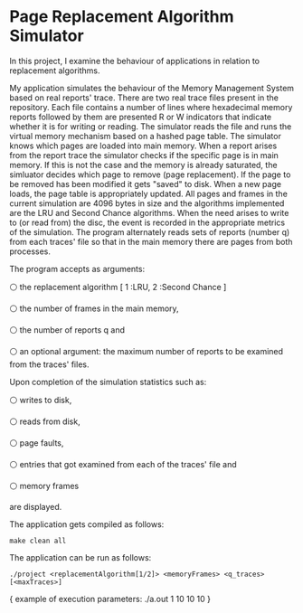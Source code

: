 # Page Replacement Algorithm Simulator

In this project, I  examine the behaviour of applications in relation to
replacement algorithms. 

My application simulates the behaviour of the Memory Management System based on real reports' trace. There are two real trace 
files present in the repository. Each file contains a number of lines
where hexadecimal memory reports followed by them are presented
R or W indicators that indicate whether it is for writing or reading. The
simulator reads the file and runs the virtual memory mechanism
based on a hashed page table. The simulator knows which pages are 
loaded into main memory. When a report arises from the report trace
the simulator checks if the specific page is in main memory. 
If this is not the case and the memory is already saturated, the simluator
decides which page to remove (page replacement). 
If the page to be removed has been modified it gets "saved" to disk. 
When a new page loads, the page table is appropriately updated.
All pages and frames in the current simulation are 4096 bytes in size 
and the algorithms implemented are the LRU and Second Chance algorithms.
When the need arises to write to (or read from) the disc, the event 
is recorded in the appropriate metrics of the simulation. The
program alternately reads sets of reports (number q) from each traces' file
so that in the main memory there are pages from both processes.


The program accepts as arguments:

⚪ the replacement algorithm  [ 1 :LRU, 2 :Second Chance ]

⚪ the number of frames in the main memory,

⚪ the number of reports q and

⚪ an optional argument: the maximum number of reports to be examined from the traces' files. 


Upon completion of the simulation statistics such as: 

⚪ writes to disk, 

⚪ reads from disk, 

⚪ page faults, 

⚪ entries that got examined from each of the traces' file and 

⚪ memory frames 

are displayed.

The application gets compiled as follows:

    make clean all

The application can be run as follows:

    ./project <replacementAlgorithm[1/2]> <memoryFrames> <q_traces> [<maxTraces>]
    
{ example of execution parameters: ./a.out 1 10 10 10 }


